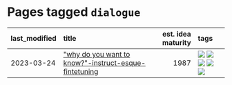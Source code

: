 # Pages tagged `dialogue`

|last_modified|title|est. idea maturity|tags
|:---|:---|---:|:---|
|2023-03-24|["why do you want to know?"-instruct-esque-fintetuning](../whydoyouwantoknow.md)|1987|[![](https://img.shields.io/badge/tag-aiethics-11772b)](../tags/aiethics.md) [![](https://img.shields.io/badge/tag-alignment-b25b5)](../tags/alignment.md) [![](https://img.shields.io/badge/tag-dialogue-5fba1d)](../tags/dialogue.md) [![](https://img.shields.io/badge/tag-models-d9f12f)](../tags/models.md) [![](https://img.shields.io/badge/tag-wip-f14da)](../tags/wip.md)|